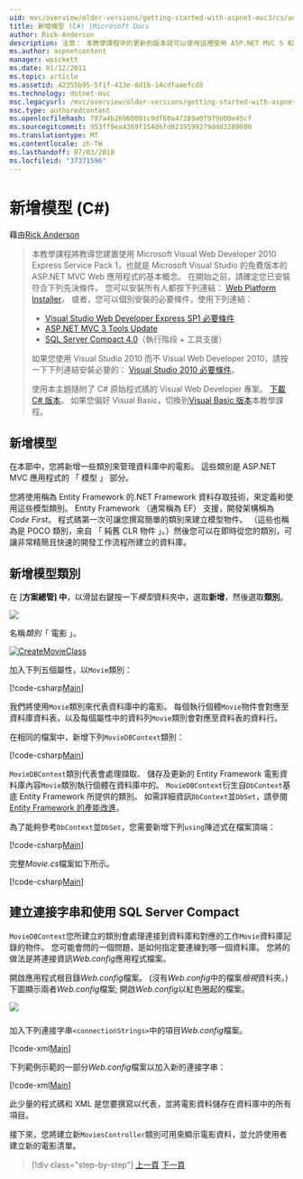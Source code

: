 ```yaml
---
uid: mvc/overview/older-versions/getting-started-with-aspnet-mvc3/cs/adding-a-model
title: 新增模型 (C#) |Microsoft Docs
author: Rick-Anderson
description: 注意： 本教學課程中的更新的版本就可以使用這裡使用 ASP.NET MVC 5 和 Visual Studio 2013。 這是更安全、 更容易遵循，並示範...
ms.author: aspnetcontent
manager: wpickett
ms.date: 01/12/2011
ms.topic: article
ms.assetid: 42355b95-5f1f-413e-8d16-14cdfaaefcd8
ms.technology: dotnet-mvc
msc.legacyurl: /mvc/overview/older-versions/getting-started-with-aspnet-mvc3/cs/adding-a-model
msc.type: authoredcontent
ms.openlocfilehash: 797a4b26960881c9df60a47389a0f979b00e45cf
ms.sourcegitcommit: 953ff9ea4369f154d6fd0239599279ddd3280009
ms.translationtype: MT
ms.contentlocale: zh-TW
ms.lasthandoff: 07/03/2018
ms.locfileid: "37371596"
---
```

<a name="adding-a-model-c"></a>新增模型 (C#)
====================
藉由[Rick Anderson](https://github.com/Rick-Anderson)

> 本教學課程將教導您建置使用 Microsoft Visual Web Developer 2010 Express Service Pack 1，也就是 Microsoft Visual Studio 的免費版本的 ASP.NET MVC Web 應用程式的基本概念。 在開始之前，請確定您已安裝符合下列先決條件。 您可以安裝所有人都按下列連結： [Web Platform Installer](https://www.microsoft.com/web/gallery/install.aspx?appid=VWD2010SP1Pack)。 或者，您可以個別安裝的必要條件，使用下列連結：
> 
> - [Visual Studio Web Developer Express SP1 必要條件](https://www.microsoft.com/web/gallery/install.aspx?appid=VWD2010SP1Pack)
> - [ASP.NET MVC 3 Tools Update](https://www.microsoft.com/web/gallery/install.aspx?appsxml=&amp;appid=MVC3)
> - [SQL Server Compact 4.0](https://www.microsoft.com/web/gallery/install.aspx?appid=SQLCE;SQLCEVSTools_4_0)（執行階段 + 工具支援）
> 
> 如果您使用 Visual Studio 2010 而不 Visual Web Developer 2010，請按一下下列連結安裝必要的： [Visual Studio 2010 必要條件](https://www.microsoft.com/web/gallery/install.aspx?appsxml=&amp;appid=VS2010SP1Pack)。
> 
> 使用本主題隨附了 C# 原始程式碼的 Visual Web Developer 專案。 [下載 C# 版本](https://code.msdn.microsoft.com/Introduction-to-MVC-3-10d1b098)。 如果您偏好 Visual Basic，切換到[Visual Basic 版本](../vb/adding-a-model.md)本教學課程。


## <a name="adding-a-model"></a>新增模型

在本節中，您將新增一些類別來管理資料庫中的電影。 這些類別是 ASP.NET MVC 應用程式的 「 模型 」 部分。

您將使用稱為 Entity Framework 的.NET Framework 資料存取技術，來定義和使用這些模型類別。 Entity Framework （通常稱為 EF） 支援，開發架構稱為*Code First*。 程式碼第一次可讓您撰寫簡單的類別來建立模型物件。 （這些也稱為是 POCO 類別，來自 「 純舊 CLR 物件 」。）然後您可以在即時從您的類別，可讓非常精簡且快速的開發工作流程所建立的資料庫。

## <a name="adding-model-classes"></a>新增模型類別

在 [**方案總管] 中**，以滑鼠右鍵按一下*模型*資料夾中，選取**新增**，然後選取**類別**。

![](adding-a-model/_static/image1.png)

名稱*類別*「 電影 」。

[![CreateMovieClass](adding-a-model/_static/image3.png)](adding-a-model/_static/image2.png)

加入下列五個屬性，以`Movie`類別：

[!code-csharp[Main](adding-a-model/samples/sample1.cs)]

我們將使用`Movie`類別來代表資料庫中的電影。 每個執行個體`Movie`物件會對應至資料庫資料表，以及每個屬性中的資料列`Movie`類別會對應至資料表的資料行。

在相同的檔案中，新增下列`MovieDBContext`類別：

[!code-csharp[Main](adding-a-model/samples/sample2.cs)]

`MovieDBContext`類別代表會處理擷取、 儲存及更新的 Entity Framework 電影資料庫內容`Movie`類別執行個體在資料庫中的。 `MovieDBContext`衍生自`DbContext`基底 Entity Framework 所提供的類別。 如需詳細資訊`DbContext`並`DbSet`，請參閱[Entity Framework 的產能改進](https://blogs.msdn.com/b/efdesign/archive/2010/06/21/productivity-improvements-for-the-entity-framework.aspx?wa=wsignin1.0)。

為了能夠參考`DbContext`並`DbSet`，您需要新增下列`using`陳述式在檔案頂端：

[!code-csharp[Main](adding-a-model/samples/sample3.cs)]

完整*Movie.cs*檔案如下所示。

[!code-csharp[Main](adding-a-model/samples/sample4.cs)]

## <a name="creating-a-connection-string-and-working-with-sql-server-compact"></a>建立連接字串和使用 SQL Server Compact

`MovieDBContext`您所建立的類別會處理連接到資料庫和對應的工作`Movie`資料庫記錄的物件。 您可能會問的一個問題，是如何指定要連線到哪一個資料庫。 您將的做法是將連接資訊*Web.config*應用程式檔案。

開啟應用程式根目錄*Web.config*檔案。 (沒有*Web.config*中的檔案*檢視*資料夾。)下圖顯示兩者*Web.config*檔案; 開啟*Web.config*以紅色圈起的檔案。

![](adding-a-model/_static/image4.png)

### 

加入下列連接字串`<connectionStrings>`中的項目*Web.config*檔案。

[!code-xml[Main](adding-a-model/samples/sample5.xml)]

下列範例示範的一部分*Web.config*檔案以加入新的連接字串：

[!code-xml[Main](adding-a-model/samples/sample6.xml)]

此少量的程式碼和 XML 是您要撰寫以代表，並將電影資料儲存在資料庫中的所有項目。

接下來，您將建立新`MoviesController`類別可用來顯示電影資料，並允許使用者建立新的電影清單。

> [!div class="step-by-step"]
> [上一頁](adding-a-view.md)
> [下一頁](accessing-your-models-data-from-a-controller.md)
